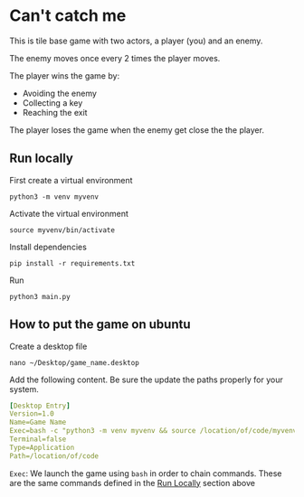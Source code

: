 # Can't catch me

This is tile base game with two actors, a player (you) and an enemy.

The enemy moves once every 2 times the player moves.

The player wins the game by:
- Avoiding the enemy
- Collecting a key
- Reaching the exit

The player loses the game when the enemy get close the the player.


## Run locally

First create a virtual environment

`python3 -m venv myvenv`

Activate the virtual environment

`source myvenv/bin/activate`

Install dependencies

`pip install -r requirements.txt`

Run

`python3 main.py`


## How to put the game on ubuntu

Create a desktop file

`nano ~/Desktop/game_name.desktop`

Add the following content.
Be sure the update the paths properly for your system.
```yaml
[Desktop Entry]
Version=1.0
Name=Game Name
Exec=bash -c "python3 -m venv myvenv && source /location/of/code/myvenv/bin/activate && pip install -r requirements.txt && /usr/bin/python3 /location/of/code/main.py"
Terminal=false
Type=Application
Path=/location/of/code
```

`Exec`: We launch the game using `bash` in order to chain commands. These are the same commands defined in the [Run Locally](#run-locally) section above
